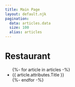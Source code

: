 ```yaml
---
title: Main Page
layout: default.njk
pagination:
  data: articles.data
  size: 100
  alias: articles
---
```


# Restaurant

<ul>
  {%- for article in articles -%}
    <li>{{ article.attributes.Title }}</li>
  {%- endfor -%}
</ul>